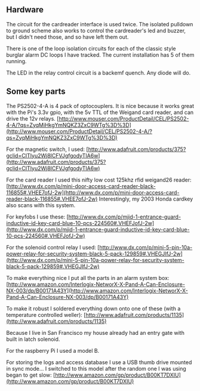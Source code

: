 Hardware
--------------
The circuit for the cardreader interface is used twice.
The isolated pulldown to ground scheme also works to
control the cardreader's led and buzzer,
but I didn't need those, and so have left them out.

There is one of the loop isolation circuits for each
of the classic style burglar alarm DC loops I have tracked.
The current installation has 5 of them running.

The LED in the relay control circuit is a backemf quench.
Any diode will do.


Some key parts
------------
The PS2502-4-A is 4 pack of optocouplers.
It is nice because it works great with the Pi's 3.3v gpio,
with the 5v TTL of the Weigand card reader, and can drive the 12v relays.
[http://www.mouser.com/ProductDetail/CEL/PS2502-4-A/?qs=ZyqMiHkgYmNQKZ3ZxC9WTg%3D%3D](http://www.mouser.com/ProductDetail/CEL/PS2502-4-A/?qs=ZyqMiHkgYmNQKZ3ZxC9WTg%3D%3D)

For the magnetic switch, I used:
[http://www.adafruit.com/products/375?gclid=CITIyu2Wj8ICFVJgfgodyTIA6w](http://www.adafruit.com/products/375?gclid=CITIyu2Wj8ICFVJgfgodyTIA6w)

For the card reader I used this nifty low cost 125khz rfid weigand26 reader:
[http://www.dx.com/p/mini-door-access-card-reader-black-116855#.VHEE7ofJ-2w](http://www.dx.com/p/mini-door-access-card-reader-black-116855#.VHEE7ofJ-2w)
Interestingly, my 2003 Honda cardkey also scans with this system.

For keyfobs I use these:
[http://www.dx.com/p/mjid-1-entrance-guard-inductive-id-key-card-blue-10-pcs-224560#.VHEFJofJ-2w](http://www.dx.com/p/mjid-1-entrance-guard-inductive-id-key-card-blue-10-pcs-224560#.VHEFJofJ-2w)

For the solenoid control relay I used:
[http://www.dx.com/p/mini-5-pin-10a-power-relay-for-security-system-black-5-pack-129859#.VHEGJIfJ-2w](http://www.dx.com/p/mini-5-pin-10a-power-relay-for-security-system-black-5-pack-129859#.VHEGJIfJ-2w)

To make everything nice I put all the parts in an alarm system box:
[http://www.amazon.com/Interlogix-NetworX-X-Pand-A-Can-Enclosure-NX-003/dp/B00171A43Y](http://www.amazon.com/Interlogix-NetworX-X-Pand-A-Can-Enclosure-NX-003/dp/B00171A43Y)

To make it robust I soldered everything down onto one of these (with a temperature controlled weller):
[http://www.adafruit.com/products/1135](http://www.adafruit.com/products/1135)

Because I live in San Francisco my house already had an
entry gate with built in latch solenoid.

For the raspberry Pi I used a model B.

For storing the logs and access database I use a USB thumb drive
mounted in sync mode... I switched to this model after the random
one I was using began to get slow:
[http://www.amazon.com/gp/product/B00KT7DXIU](http://www.amazon.com/gp/product/B00KT7DXIU)

